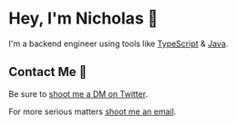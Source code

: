 # Hey, I'm Nicholas 👋

I'm a backend engineer using tools like [TypeScript](https://www.typescriptlang.org/) & [Java](https://java.com).

## Contact Me 💌
Be sure to <a href="https://twitter.com/heynickn">shoot me a DM on Twitter</a>.

For more serious matters <a href="mailto:contactnicholas81@gmail.com">shoot me an email</a>.
